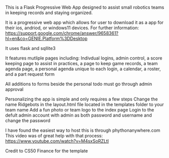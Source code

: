 This is a Flask Progressive Web App designed to assist small robotics teams in keeping records and staying organized.

It is a progressive web app which allows for user to download it as a app for their ios, andriod, or windows11 devices.
For further information: https://support.google.com/chrome/answer/9658361?hl=en&co=GENIE.Platform%3DDesktop

It uses flask and sqllite3

It features mutliple pages including: Indivdual logins, admin control, a score keeping page to assist in practices, a page to keep game records, a team agenda page, a personal agenda unique to each login, a calendar, a roster, and a part request form
 
All additions to forms beside the personal todo must go through admin approval

Personalizing the app is simple and only requires a few steps
Change the name Ridgebots in the layout.html file located in the templates folder to your team name
Add a fun photo or team logo to the index page
Login to the defult admin account with admin as both password and username and change the password


I have found the easiest way to host this is through phythonanywhere.com
This video was of great help with that process: https://www.youtube.com/watch?v=M4sxSoRZLtI

Credit to CS50 Finance for the template




